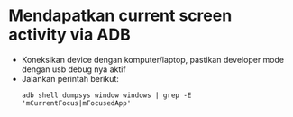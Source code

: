 # Mendapatkan current screen activity via ADB

- Koneksikan device dengan komputer/laptop, pastikan developer mode dengan usb debug nya aktif
- Jalankan perintah berikut:
  ```
  adb shell dumpsys window windows | grep -E 'mCurrentFocus|mFocusedApp'
  ```
